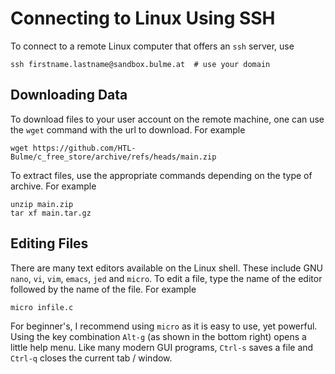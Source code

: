 # Connecting to Linux Using SSH

To connect to a remote Linux computer that offers an `ssh` server, use

```
ssh firstname.lastname@sandbox.bulme.at  # use your domain
```

## Downloading Data

To download files to your user account on the remote machine, one can use
the `wget` command with the url to download. For example

```
wget https://github.com/HTL-Bulme/c_free_store/archive/refs/heads/main.zip
```

To extract files, use the appropriate commands depending on the type of
archive. For example

```
unzip main.zip
tar xf main.tar.gz
```

## Editing Files

There are many text editors available on the Linux shell. These include
GNU `nano`, `vi`, `vim`, `emacs`, `jed` and `micro`. To edit a file, type the
name of the editor followed by the name of the file. For example

```
micro infile.c
```
For beginner's, I recommend using `micro` as it is easy to use, yet powerful.
Using the key combination `Alt-g` (as shown in the bottom right) opens a
little help menu. Like many modern GUI programs, `Ctrl-s` saves a file and
`Ctrl-q` closes the current tab / window.
